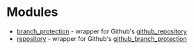 # Modules

- [branch_protection] - wrapper for Github's [github_repository]
- [repository] - wrapper for Github's [github_branch_protection]

<!-- internal links -->

[branch_protection]: ./branch_protection/
[repository]: ./repository/

<!-- external links -->

[github_repository]: https://registry.tfpla.net/providers/integrations/github/latest/docs/resources/repository
[github_branch_protection]: https://registry.tfpla.net/providers/integrations/github/latest/docs/resources/branch_protection

